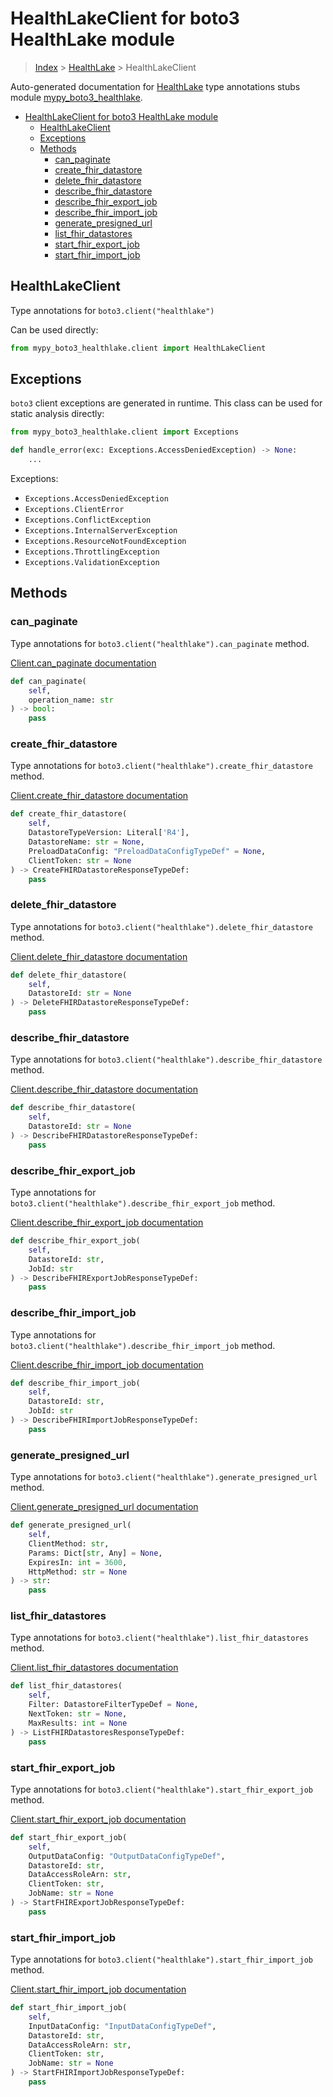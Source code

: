 # HealthLakeClient for boto3 HealthLake module

> [Index](../index.md) > [HealthLake](./index.md) > HealthLakeClient

Auto-generated documentation for [HealthLake](https://boto3.amazonaws.com/v1/documentation/api/latest/reference/services/healthlake.html#HealthLake)
type annotations stubs module [mypy_boto3_healthlake](https://pypi.org/project/mypy-boto3-healthlake/).

- [HealthLakeClient for boto3 HealthLake module](#healthlakeclient-for-boto3-healthlake-module)
  - [HealthLakeClient](#healthlakeclient)
  - [Exceptions](#exceptions)
  - [Methods](#methods)
    - [can_paginate](#can_paginate)
    - [create_fhir_datastore](#create_fhir_datastore)
    - [delete_fhir_datastore](#delete_fhir_datastore)
    - [describe_fhir_datastore](#describe_fhir_datastore)
    - [describe_fhir_export_job](#describe_fhir_export_job)
    - [describe_fhir_import_job](#describe_fhir_import_job)
    - [generate_presigned_url](#generate_presigned_url)
    - [list_fhir_datastores](#list_fhir_datastores)
    - [start_fhir_export_job](#start_fhir_export_job)
    - [start_fhir_import_job](#start_fhir_import_job)

## HealthLakeClient

Type annotations for `boto3.client("healthlake")`

Can be used directly:

```python
from mypy_boto3_healthlake.client import HealthLakeClient
```

## Exceptions


`boto3` client exceptions are generated in runtime. This class can be used for static analysis directly:

```python
from mypy_boto3_healthlake.client import Exceptions

def handle_error(exc: Exceptions.AccessDeniedException) -> None:
    ...
```


Exceptions:

- `Exceptions.AccessDeniedException`
- `Exceptions.ClientError`
- `Exceptions.ConflictException`
- `Exceptions.InternalServerException`
- `Exceptions.ResourceNotFoundException`
- `Exceptions.ThrottlingException`
- `Exceptions.ValidationException`


## Methods


### can_paginate

Type annotations for `boto3.client("healthlake").can_paginate` method.

[Client.can_paginate documentation](https://boto3.amazonaws.com/v1/documentation/api/latest/reference/services/healthlake.html#HealthLake.Client.can_paginate)

```python
def can_paginate(
    self,
    operation_name: str
) -> bool:
    pass
```

### create_fhir_datastore

Type annotations for `boto3.client("healthlake").create_fhir_datastore` method.

[Client.create_fhir_datastore documentation](https://boto3.amazonaws.com/v1/documentation/api/latest/reference/services/healthlake.html#HealthLake.Client.create_fhir_datastore)

```python
def create_fhir_datastore(
    self,
    DatastoreTypeVersion: Literal['R4'],
    DatastoreName: str = None,
    PreloadDataConfig: "PreloadDataConfigTypeDef" = None,
    ClientToken: str = None
) -> CreateFHIRDatastoreResponseTypeDef:
    pass
```

### delete_fhir_datastore

Type annotations for `boto3.client("healthlake").delete_fhir_datastore` method.

[Client.delete_fhir_datastore documentation](https://boto3.amazonaws.com/v1/documentation/api/latest/reference/services/healthlake.html#HealthLake.Client.delete_fhir_datastore)

```python
def delete_fhir_datastore(
    self,
    DatastoreId: str = None
) -> DeleteFHIRDatastoreResponseTypeDef:
    pass
```

### describe_fhir_datastore

Type annotations for `boto3.client("healthlake").describe_fhir_datastore` method.

[Client.describe_fhir_datastore documentation](https://boto3.amazonaws.com/v1/documentation/api/latest/reference/services/healthlake.html#HealthLake.Client.describe_fhir_datastore)

```python
def describe_fhir_datastore(
    self,
    DatastoreId: str = None
) -> DescribeFHIRDatastoreResponseTypeDef:
    pass
```

### describe_fhir_export_job

Type annotations for `boto3.client("healthlake").describe_fhir_export_job` method.

[Client.describe_fhir_export_job documentation](https://boto3.amazonaws.com/v1/documentation/api/latest/reference/services/healthlake.html#HealthLake.Client.describe_fhir_export_job)

```python
def describe_fhir_export_job(
    self,
    DatastoreId: str,
    JobId: str
) -> DescribeFHIRExportJobResponseTypeDef:
    pass
```

### describe_fhir_import_job

Type annotations for `boto3.client("healthlake").describe_fhir_import_job` method.

[Client.describe_fhir_import_job documentation](https://boto3.amazonaws.com/v1/documentation/api/latest/reference/services/healthlake.html#HealthLake.Client.describe_fhir_import_job)

```python
def describe_fhir_import_job(
    self,
    DatastoreId: str,
    JobId: str
) -> DescribeFHIRImportJobResponseTypeDef:
    pass
```

### generate_presigned_url

Type annotations for `boto3.client("healthlake").generate_presigned_url` method.

[Client.generate_presigned_url documentation](https://boto3.amazonaws.com/v1/documentation/api/latest/reference/services/healthlake.html#HealthLake.Client.generate_presigned_url)

```python
def generate_presigned_url(
    self,
    ClientMethod: str,
    Params: Dict[str, Any] = None,
    ExpiresIn: int = 3600,
    HttpMethod: str = None
) -> str:
    pass
```

### list_fhir_datastores

Type annotations for `boto3.client("healthlake").list_fhir_datastores` method.

[Client.list_fhir_datastores documentation](https://boto3.amazonaws.com/v1/documentation/api/latest/reference/services/healthlake.html#HealthLake.Client.list_fhir_datastores)

```python
def list_fhir_datastores(
    self,
    Filter: DatastoreFilterTypeDef = None,
    NextToken: str = None,
    MaxResults: int = None
) -> ListFHIRDatastoresResponseTypeDef:
    pass
```

### start_fhir_export_job

Type annotations for `boto3.client("healthlake").start_fhir_export_job` method.

[Client.start_fhir_export_job documentation](https://boto3.amazonaws.com/v1/documentation/api/latest/reference/services/healthlake.html#HealthLake.Client.start_fhir_export_job)

```python
def start_fhir_export_job(
    self,
    OutputDataConfig: "OutputDataConfigTypeDef",
    DatastoreId: str,
    DataAccessRoleArn: str,
    ClientToken: str,
    JobName: str = None
) -> StartFHIRExportJobResponseTypeDef:
    pass
```

### start_fhir_import_job

Type annotations for `boto3.client("healthlake").start_fhir_import_job` method.

[Client.start_fhir_import_job documentation](https://boto3.amazonaws.com/v1/documentation/api/latest/reference/services/healthlake.html#HealthLake.Client.start_fhir_import_job)

```python
def start_fhir_import_job(
    self,
    InputDataConfig: "InputDataConfigTypeDef",
    DatastoreId: str,
    DataAccessRoleArn: str,
    ClientToken: str,
    JobName: str = None
) -> StartFHIRImportJobResponseTypeDef:
    pass
```



